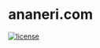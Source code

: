 # ananeri.com
[![license](https://img.shields.io/github/license/anabneri/ananeri.com.svg)](/license)

